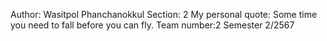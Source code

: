 Author: Wasitpol Phanchanokkul
Section: 2
My personal quote: Some time you need to fall before you can fly.
Team number:2
Semester 2/2567
